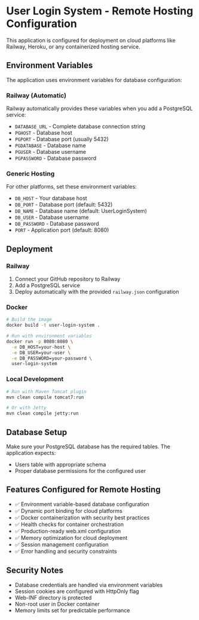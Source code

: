 # User Login System - Remote Hosting Configuration

This application is configured for deployment on cloud platforms like Railway, Heroku, or any containerized hosting service.

## Environment Variables

The application uses environment variables for database configuration:

### Railway (Automatic)
Railway automatically provides these variables when you add a PostgreSQL service:
- `DATABASE_URL` - Complete database connection string
- `PGHOST` - Database host
- `PGPORT` - Database port (usually 5432)
- `PGDATABASE` - Database name
- `PGUSER` - Database username
- `PGPASSWORD` - Database password

### Generic Hosting
For other platforms, set these environment variables:
- `DB_HOST` - Your database host
- `DB_PORT` - Database port (default: 5432)
- `DB_NAME` - Database name (default: UserLoginSystem)
- `DB_USER` - Database username
- `DB_PASSWORD` - Database password
- `PORT` - Application port (default: 8080)

## Deployment

### Railway
1. Connect your GitHub repository to Railway
2. Add a PostgreSQL service
3. Deploy automatically with the provided `railway.json` configuration

### Docker
```bash
# Build the image
docker build -t user-login-system .

# Run with environment variables
docker run -p 8080:8080 \
  -e DB_HOST=your-host \
  -e DB_USER=your-user \
  -e DB_PASSWORD=your-password \
  user-login-system
```

### Local Development
```bash
# Run with Maven Tomcat plugin
mvn clean compile tomcat7:run

# Or with Jetty
mvn clean compile jetty:run
```

## Database Setup

Make sure your PostgreSQL database has the required tables. The application expects:
- Users table with appropriate schema
- Proper database permissions for the configured user

## Features Configured for Remote Hosting

- ✅ Environment variable-based database configuration
- ✅ Dynamic port binding for cloud platforms
- ✅ Docker containerization with security best practices
- ✅ Health checks for container orchestration
- ✅ Production-ready web.xml configuration
- ✅ Memory optimization for cloud deployment
- ✅ Session management configuration
- ✅ Error handling and security constraints

## Security Notes

- Database credentials are handled via environment variables
- Session cookies are configured with HttpOnly flag
- Web-INF directory is protected
- Non-root user in Docker container
- Memory limits set for predictable performance